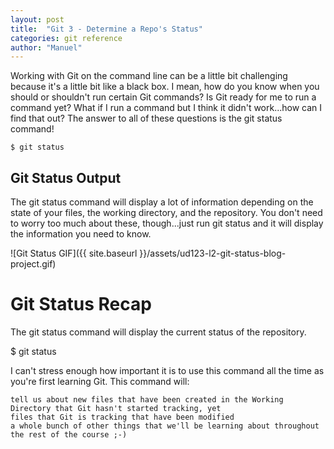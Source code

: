 ```yaml
---
layout: post
title:  "Git 3 - Determine a Repo's Status"
categories: git reference
author: "Manuel"
---
```


Working with Git on the command line can be a little bit challenging because it's a little bit like a black box. I mean, how do you know when you should or shouldn't run certain Git commands? Is Git ready for me to run a command yet? What if I run a command but I think it didn't work...how can I find that out? The answer to all of these questions is the git status command!

    $ git status

## Git Status Output

The git status command will display a lot of information depending on the state of your files, the working directory, and the repository. You don't need to worry too much about these, though...just run git status and it will display the information you need to know.

![Git Status GIF]({{ site.baseurl }}/assets/ud123-l2-git-status-blog-project.gif)

# Git Status Recap

The git status command will display the current status of the repository.

$ git status

I can't stress enough how important it is to use this command all the time as you're first learning Git. This command will:

    tell us about new files that have been created in the Working Directory that Git hasn't started tracking, yet
    files that Git is tracking that have been modified
    a whole bunch of other things that we'll be learning about throughout the rest of the course ;-)

